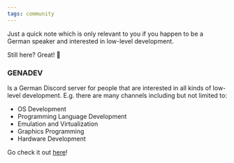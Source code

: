 ```yaml
---
tags: community
---
```


Just a quick note which is only relevant to you if you happen to be a German speaker and
interested in low-level development.<br/>

Still here? Great! 🥳<br/>

### GENADEV

Is a German Discord server for people that are interested in all kinds of low-level development.
E.g. there are many channels including but not limited to:
- OS Development
- Programming Language Development
- Emulation and Virtualization
- Graphics Programming
- Hardware Development

Go check it out [here](https://discord.gg/KC9rtkGRfF)!
